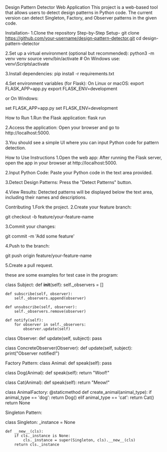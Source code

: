 Design Pattern Detector Web Application
This project is a web-based tool that allows users to detect design patterns in Python code. The current version can detect Singleton, Factory, and Observer patterns in the given code.


Installation-
1.Clone the repository
Step-by-Step Setup-
git clone https://github.com/your-username/design-pattern-detector.git
cd design-pattern-detector

2.Set up a virtual environment (optional but recommended):
python3 -m venv venv
source venv/bin/activate  # On Windows use: venv\Scripts\activate

3.Install dependencies:
pip install -r requirements.txt

4.Set environment variables (for Flask): On Linux or macOS:
export FLASK_APP=app.py
export FLASK_ENV=development

or On Windows:

set FLASK_APP=app.py
set FLASK_ENV=development

How to Run
1.Run the Flask application:
flask run

2.Access the application: Open your browser and go to http://localhost:5000.

3.You should see a simple UI where you can input Python code for pattern detection.

How to Use
Instructions
1.Open the web app: After running the Flask server, open the app in your browser at http://localhost:5000.

2.Input Python Code: Paste your Python code in the text area provided.

3.Detect Design Patterns: Press the "Detect Patterns" button.

4.View Results: Detected patterns will be displayed below the text area, including their names and descriptions.


Contributing
1.Fork the project.
2.Create your feature branch:

git checkout -b feature/your-feature-name

3.Commit your changes:

git commit -m 'Add some feature'

4.Push to the branch:

git push origin feature/your-feature-name

5.Create a pull request.


these are some examples for test case in the program:

class Subject:
    def __init__(self):
        self._observers = []

    def subscribe(self, observer):
        self._observers.append(observer)

    def unsubscribe(self, observer):
        self._observers.remove(observer)

    def notify(self):
        for observer in self._observers:
            observer.update(self)

class Observer:
    def update(self, subject):
        pass

class ConcreteObserver(Observer):
    def update(self, subject):
        print("Observer notified!")

Factory Pattern:
class Animal:
    def speak(self):
        pass

class Dog(Animal):
    def speak(self):
        return "Woof!"

class Cat(Animal):
    def speak(self):
        return "Meow!"

class AnimalFactory:
    @staticmethod
    def create_animal(animal_type):
        if animal_type == 'dog':
            return Dog()
        elif animal_type == 'cat':
            return Cat()
        return None


Singleton Pattern:

class Singleton:
    _instance = None

    def __new__(cls):
        if cls._instance is None:
            cls._instance = super(Singleton, cls).__new__(cls)
        return cls._instance
